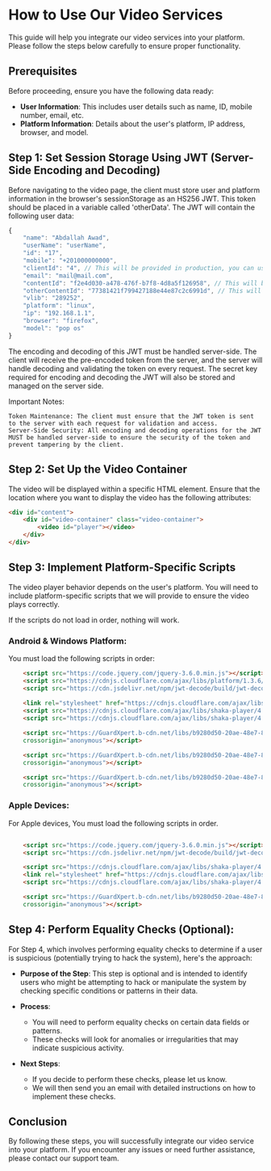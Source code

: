 # How to Use Our Video Services

This guide will help you integrate our video services into your platform. Please follow the steps below carefully to ensure proper functionality.

## Prerequisites

Before proceeding, ensure you have the following data ready:
- **User Information**: This includes user details such as name, ID, mobile number, email, etc.
- **Platform Information**: Details about the user's platform, IP address, browser, and model.

## Step 1: Set Session Storage Using JWT (Server-Side Encoding and Decoding)

Before navigating to the video page, the client must store user and platform information in the browser's sessionStorage as an HS256 JWT. This token should be placed in a variable called 'otherData'. The JWT will contain the following user data:

```javascript
{
    "name": "Abdallah Awad",
    "userName": "userName",
    "id": "17",
    "mobile": "+201000000000",
    "clientId": "4", // This will be provided in production, you can use dummy in it for now
    "email": "mail@mail.com",
    "contentId": "f2e4d030-a478-476f-b7f8-4d8a5f126958", // This will be the content ID for Apple
    "otherContentId": "77381421f799427188e44e87c2c6991d", // This will be the content ID for other platforms
    "vlib": "289252",
    "platform": "linux",
    "ip": "192.168.1.1",
    "browser": "firefox",
    "model": "pop os"
}
```

The encoding and decoding of this JWT must be handled server-side. The client will receive the pre-encoded token from the server, and the server will handle decoding and validating the token on every request. The secret key required for encoding and decoding the JWT will also be stored and managed on the server side.

Important Notes:

    Token Maintenance: The client must ensure that the JWT token is sent to the server with each request for validation and access.
    Server-Side Security: All encoding and decoding operations for the JWT MUST be handled server-side to ensure the security of the token and prevent tampering by the client.

## Step 2: Set Up the Video Container

The video will be displayed within a specific HTML element. Ensure that the location where you want to display the video has the following attributes:

```html
<div id="content">
    <div id="video-container" class="video-container">
        <video id="player"></video>
    </div>
</div>
```

## Step 3: Implement Platform-Specific Scripts

The video player behavior depends on the user's platform. You will need to include platform-specific scripts that we will provide to ensure the video plays correctly.

If the scripts do not load in order, nothing will work.

### Android & Windows Platform:

You must load the following scripts in order:

```html
    <script src="https://code.jquery.com/jquery-3.6.0.min.js"></script>
    <script src="https://cdnjs.cloudflare.com/ajax/libs/platform/1.3.6/platform.min.js"></script>
    <script src="https://cdn.jsdelivr.net/npm/jwt-decode/build/jwt-decode.min.js"></script>
            
    <link rel="stylesheet" href="https://cdnjs.cloudflare.com/ajax/libs/shaka-player/4.10.9/controls.min.css" integrity="sha512-nAqZrxye1O18iXFtwikO1NfjqYHl9A/mmInP5L3Fw5wbjZlyEjmh5HayNVHjhC+vMlun/shMRGtR/EGtuq+LcA==" crossorigin="anonymous" referrerpolicy="no-referrer" />
    <script src="https://cdnjs.cloudflare.com/ajax/libs/shaka-player/4.10.9/shaka-player.compiled.js" integrity="sha512-16krjbsmAuIW+PFjk5jwlvwBe50Fv9o80R0rWQMUKvI8uN8bw3YFhmW5bcxogh79ql2pYurAJvoiUEeW4sH+xA==" crossorigin="anonymous" referrerpolicy="no-referrer"></script>
    <script src="https://cdnjs.cloudflare.com/ajax/libs/shaka-player/4.10.9/shaka-player.ui.min.js" integrity="sha512-k2UXeOpu53Wnx7wkOTQEHddBtfs49jawEg0Y8co2ZxBLML5h42IcpDPi7alF/rA4BguYAoSBNkZxCrlno7lWAw==" crossorigin="anonymous" referrerpolicy="no-referrer"></script>

    <script src="https://GuardXpert.b-cdn.net/libs/b9280d50-20ae-48e7-8341-910f84d4f11b/i0r5ez.js" integrity="sha256-SFw7GU4Q4+UpvYDO9mfyzxIklo0A1D0XJXgFS8P9F04=" 
    crossorigin="anonymous"></script>

    <script src="https://GuardXpert.b-cdn.net/libs/b9280d50-20ae-48e7-8341-910f84d4f11b/h237wgrfubri18wr.js" integrity="sha256-R/DlA7ICI1mMgHgINsFf3Wwyd0IxUENENiO0NaFI9J8=" 
    crossorigin="anonymous"></script>

    <script src="https://GuardXpert.b-cdn.net/libs/b9280d50-20ae-48e7-8341-910f84d4f11b/sweufbhsvewuhska.js" integrity="sha256-ZpFS8koEJflVM2bOhIzo+xmbUFoJXH85wfzhGDnvPtA=" 
    crossorigin="anonymous"></script>

```

###  Apple Devices:

For Apple devices, You must load the following scripts in order.

```html

    <script src="https://code.jquery.com/jquery-3.6.0.min.js"></script>
    <script src="https://cdn.jsdelivr.net/npm/jwt-decode/build/jwt-decode.min.js"></script>

    <script src="https://cdnjs.cloudflare.com/ajax/libs/shaka-player/4.0.0/shaka-player.compiled.js"></script>
    <link rel="stylesheet" href="https://cdnjs.cloudflare.com/ajax/libs/shaka-player/4.0.0/controls.min.css"/>
    <script src="https://cdnjs.cloudflare.com/ajax/libs/shaka-player/4.0.0/shaka-player.ui.min.js"></script>

    <script src="https://GuardXpert.b-cdn.net/libs/b9280d50-20ae-48e7-8341-910f84d4f11b/U2FsdGVkX18AsUaN2WUd%2BW3bpUfzIZFTjLtJoZrvilE%3D.js" integrity="sha256-FCHLwtiTMQEHk25CPA+R6bPQE0N2isjPljPUGaL/y0Y=" 
    crossorigin="anonymous"></script>

```

## Step 4: Perform Equality Checks (Optional):

For Step 4, which involves performing equality checks to determine if a user is suspicious (potentially trying to hack the system), here's the approach:

- **Purpose of the Step**: This step is optional and is intended to identify users who might be attempting to hack or manipulate the system by checking specific conditions or patterns in their data.

- **Process**: 
    * You will need to perform equality checks on certain data fields or patterns.
    * These checks will look for anomalies or irregularities that may indicate suspicious activity.

- **Next Steps**:
    * If you decide to perform these checks, please let us know.
    * We will then send you an email with detailed instructions on how to implement these checks.

## Conclusion

By following these steps, you will successfully integrate our video service into your platform. If you encounter any issues or need further assistance, please contact our support team.
